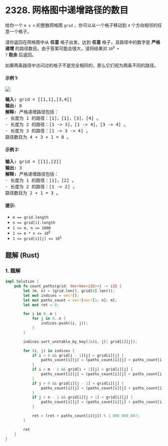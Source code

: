 # 2328. 网格图中递增路径的数目
给你一个 `m x n` 的整数网格图 `grid` ，你可以从一个格子移动到 `4` 个方向相邻的任意一个格子。

请你返回在网格图中从 **任意** 格子出发，达到 **任意** 格子，且路径中的数字是 **严格递增** 的路径数目。由于答案可能会很大，请将结果对 <code>10<sup>9</sup> + 7</code> **取余** 后返回。

如果两条路径中访问过的格子不是完全相同的，那么它们视为两条不同的路径。

#### 示例 1:
![](https://assets.leetcode.com/uploads/2022/05/10/griddrawio-4.png)
<pre>
<strong>输入:</strong> grid = [[1,1],[3,4]]
<strong>输出:</strong> 8
<strong>解释:</strong> 严格递增路径包括：
- 长度为 1 的路径：[1]，[1]，[3]，[4] 。
- 长度为 2 的路径：[1 -> 3]，[1 -> 4]，[3 -> 4] 。
- 长度为 3 的路径：[1 -> 3 -> 4] 。
路径数目为 4 + 3 + 1 = 8 。
</pre>

#### 示例 2:
<pre>
<strong>输入:</strong> grid = [[1],[2]]
<strong>输出:</strong> 3
<strong>解释:</strong> 严格递增路径包括：
- 长度为 1 的路径：[1]，[2] 。
- 长度为 2 的路径：[1 -> 2] 。
路径数目为 2 + 1 = 3 。
</pre>

#### 提示:
* `m == grid.length`
* `n == grid[i].length`
* `1 <= m, n <= 1000`
* <code>1 <= m * n <= 10<sup>5</sup></code>
* <code>1 <= grid[i][j] <= 10<sup>5</sup></code>

## 题解 (Rust)

### 1. 题解
```Rust
impl Solution {
    pub fn count_paths(grid: Vec<Vec<i32>>) -> i32 {
        let (m, n) = (grid.len(), grid[0].len());
        let mut indices = vec![];
        let mut paths_count = vec![vec![1; n]; m];
        let mut ret = 0;

        for i in 0..m {
            for j in 0..n {
                indices.push((i, j));
            }
        }

        indices.sort_unstable_by_key(|&(i, j)| grid[i][j]);

        for (i, j) in indices {
            if i > 0 && grid[i - 1][j] < grid[i][j] {
                paths_count[i][j] = (paths_count[i][j] + paths_count[i - 1][j]) % 1_000_000_007;
            }
            if i < m - 1 && grid[i + 1][j] < grid[i][j] {
                paths_count[i][j] = (paths_count[i][j] + paths_count[i + 1][j]) % 1_000_000_007;
            }
            if j > 0 && grid[i][j - 1] < grid[i][j] {
                paths_count[i][j] = (paths_count[i][j] + paths_count[i][j - 1]) % 1_000_000_007;
            }
            if j < n - 1 && grid[i][j + 1] < grid[i][j] {
                paths_count[i][j] = (paths_count[i][j] + paths_count[i][j + 1]) % 1_000_000_007;
            }

            ret = (ret + paths_count[i][j]) % 1_000_000_007;
        }

        ret
    }
}
```
